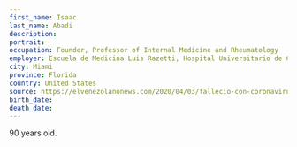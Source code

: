 ```yaml
---
first_name: Isaac
last_name: Abadi
description: 
portrait: 
occupation: Founder, Professor of Internal Medicine and Rheumatology
employer: Escuela de Medicina Luis Razetti, Hospital Universitario de Caracas
city: Miami
province: Florida
country: United States
source: https://elvenezolanonews.com/2020/04/03/fallecio-con-coronavirus-el-destacado-medico-venezolano-isaac-abadi-en-miami/
birth_date: 
death_date: 
---
```


90 years old.

<!-- It's also been reported that he's 84 years old and from  Caracas, Venezuela. It's unclear which is correct. -->